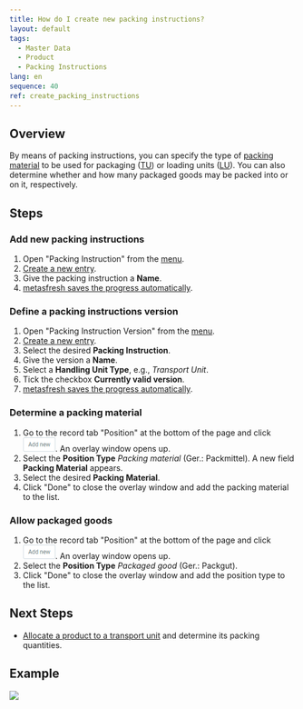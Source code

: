 ```yaml
---
title: How do I create new packing instructions?
layout: default
tags:
  - Master Data
  - Product
  - Packing Instructions
lang: en
sequence: 40
ref: create_packing_instructions
---
```


## Overview
By means of packing instructions, you can specify the type of [packing material](Set_up_packing_material) to be used for packaging ([TU](Handling_Unit_System)) or loading units ([LU](Handling_Unit_System)). You can also determine whether and how many packaged goods may be packed into or on it, respectively.

## Steps

### Add new packing instructions
1. Open "Packing Instruction" from the [menu](Menu).
1. [Create a new entry](New_Record_Window).
1. Give the packing instruction a **Name**.
1. [metasfresh saves the progress automatically](Saveindicator).

### Define a packing instructions version
1. Open "Packing Instruction Version" from the [menu](Menu).
1. [Create a new entry](New_Record_Window).
1. Select the desired **Packing Instruction**.
1. Give the version a **Name**.
1. Select a **Handling Unit Type**, e.g., *Transport Unit*.
1. Tick the checkbox **Currently valid version**.
1. [metasfresh saves the progress automatically](Saveindicator).

### Determine a packing material
1. Go to the record tab "Position" at the bottom of the page and click !["Add new"](assets/Add_New_Button.png). An overlay window opens up.
1. Select the **Position Type** *Packing material* (Ger.: Packmittel). A new field **Packing Material** appears.
1. Select the desired **Packing Material**.
1. Click "Done" to close the overlay window and add the packing material to the list.

### Allow packaged goods
1. Go to the record tab "Position" at the bottom of the page and click !["Add new"](assets/Add_New_Button.png). An overlay window opens up.
1. Select the **Position Type** *Packaged good* (Ger.: Packgut).
1. Click "Done" to close the overlay window and add the position type to the list.

## Next Steps
- [Allocate a product to a transport unit](CU-TU_Allocation) and determine its packing quantities.

## Example
![](assets/Create_packing_instructions.gif)
